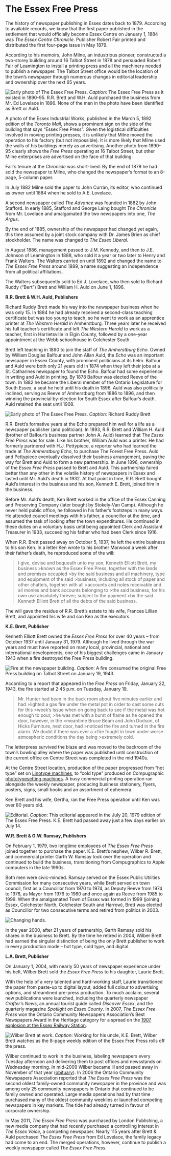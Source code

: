 ﻿# The Essex Free Press

The history of newspaper publishing in Essex dates back to 1879. According to available records, we know that the first paper published in the settlement that would officially become Essex Centre on January 1, 1884 was _The Essex Centre Chronicle_. Publisher Robert Fair printed and distributed the first four-page issue in May 1879.

According to his memoirs, John Milne, an industrious pioneer, constructed a two-storey building around 16 Talbot Street in 1878 and persuaded Robert Fair of Leamington to install a printing press and all the machinery needed to publish a newspaper. The Talbot Street office would be the location of the town’s newspaper through numerous changes in editorial leadership and ownership over the next 65 years.

![Early photo of The Essex Free Press.](https://github.com/lauriebrett/INK-essays/blob/master/efp/images/efp0.png?raw=true "Early photo of The Essex Free Press.")
_Caption_: The Essex Free Press as it existed in 1890-95. R.R. Brett and W.H. Auld purchased the business from Mr. Ed Lovelace in 1896. None of the men in the photo have been identified as Brett or Auld.

A photo of the Essex Industrial Works, published in the March 5, 1892 edition of the _Toronto Mail_, shows a prominent sign on the side of the building that says “Essex Free Press”. Given the logistical difficulties involved in moving printing presses, it is unlikely that Milne moved the operation to his factory (but not impossible). It is more likely that Milne used the walls of his buildings merely as advertising. Another photo from 1890-95 clearly shows the _Free Press_ operating at 16 Talbot Street, but other Milne enterprises are advertised on the face of that building.

Fair’s tenure at the _Chronicle_ was short-lived. By the end of 1879 he had sold the newspaper to Milne, who changed the newspaper’s format to an 8-page, 5-column paper.

In July 1882 Milne sold the paper to John Curran, its editor, who continued as owner until 1884 when he sold to A.E. Lovelace.

A second newspaper called _The Advance_ was founded in 1882 by John Stafford. In early 1885, Stafford and George Laing bought _The Chronicle_ from Mr. Lovelace and amalgamated the two newspapers into one, _The Argus_.

By the end of 1885, ownership of the newspaper had changed yet again, this time assumed by a joint stock company with Dr. James Brien as chief stockholder. The name was changed to _The Essex Liberal_.

In August 1886, management passed to J.M. Kennedy, and then to J.E. Johnson of Leamington in 1888, who sold it a year or two later to Henry and Frank Walters. The Walters carried on until 1892 and changed the name to _The Essex Free Press_ around 1889, a name suggesting an independence from all political affiliations.

The Walters subsequently sold to Ed J. Lovelace, who then sold to Richard Ruddy (“Bert”) Brett and William H. Auld on June 1, 1896.

__R.R. Brett & W.H. Auld, Publishers__

Richard Ruddy Brett made his way into the newspaper business when he was only 15. In 1884 he had already received a second-class teaching certificate but was too young to teach, so he went to work as an apprentice printer at _The Western Herald_ in Amherstburg. Three years later he received his full teacher’s certificate and left _The Western Herald_ to work as a teacher, first in Harrietsville in Elgin County, followed by a one-year appointment at the Webb schoolhouse in Colchester South.

Brett left teaching in 1890 to join the staff of _The Amherstburg Echo_. Owned by William Douglas Balfour and John Allan Auld, the _Echo_ was an important newspaper in Essex County, with prominent politicians at its helm. Balfour and Auld were both only 21 years old in 1874 when they left their jobs at a St. Catharines newspaper to found the Echo. Balfour had some experience in writing and Auld in printing. By 1878 Balfour was elected Reeve of the town. In 1882 he became the Liberal member of the Ontario Legislature for South Essex, a seat he held until his death in 1896. Auld was also politically inclined, serving as Reeve of Amherstburg from 1886 to 1896, and then winning the provincial by-election for South Essex after Balfour’s death. Auld retained the seat until 1908.


![Early photo of The Essex Free Press.](https://github.com/lauriebrett/INK-essays/blob/master/efp/images/efp1.png?raw=true "R. R. Brett")
_Caption_: Richard Ruddy Brett

R.R. Brett’s formative years at the Echo prepared him well for a life as a newspaper publisher (and politician). In 1893, R.R. Brett and William H. Auld (brother of Balfour’s business partner John A. Auld) learned that _The Essex Free Press_ was for sale. Like his brother, William Auld was a printer. He had formerly partnered with H.J. Pettypiece, a reporter who had learned the trade at _The Amherstburg Echo_, to purchase The Forest Free Press. Auld and Pettypiece eventually dissolved their business arrangement, paving the way for Brett and Auld to form a new partnership. In June 1896, ownership of the _Essex Free Press_ passed to Brett and Auld. This partnership faired better than any other in the volatile history of newspapers in Essex and lasted until Mr. Auld’s death in 1932. At that point in time, R.R. Brett bought Auld’s interest in the business and his son, Kenneth E. Brett, joined him in the business.

Before Mr. Auld’s death, Ken Brett worked in the office of the Essex Canning and Preserving Company (later bought by Stokely-Van Camp). Although he never held public office, he followed in his father’s footsteps in many ways. He attended council meetings with his father, a councillor at the time, and assumed the task of looking after the town expenditures. He continued in these duties on a voluntary basis until being appointed Clerk and Assistant Treasurer in 1933, succeeding his father who had been Clerk since 1916.

When R.R. Brett passed away on October 5, 1937, he left the entire business to his son Ken. In a letter Ken wrote to his brother Marwood a week after their father’s death, he reproduced some of the will:

>I give, devise and bequeath unto my son, Kenneth Elliott Brett, my business >known as the Essex Free Press, together with the lands and premises occupied >by the said business and all machinery, type and equipment of the said >business, including all stock of paper and other chattels, together with all >accounts and notes receivable and all monies and bank accounts belonging to >the said business, for his own use absolutely forever; subject to the payment >by the said Kenneth Elliott Brett of all the debts of the said business.

The will gave the residue of R.R. Brett’s estate to his wife, Frances Lillian Brett, and appointed his wife and son Ken as the executors.

__K.E. Brett, Publisher__

Kenneth Elliott Brett owned the _Essex Free Press_ for over 40 years – from October 1937 until January 31, 1979. Although he lived through the war years and must have reported on many local, provincial, national and international developments, one of his biggest challenges came in January 1943 when a fire destroyed the Free Press building.

![Fire at the newspaper building.](https://github.com/lauriebrett/INK-essays/blob/master/efp/images/efp2.png?raw=true "Fire")
_Caption_: A fire consumed the original Free Press building on Talbot Street on January 19, 1943.

According to a report that appeared in the _Free Press_ on Friday, January 22, 1943, the fire started at 2:45 p.m. on Tuesday, January 19.

>Mr. Hunter had been in the back room about five minutes earlier and had >lighted a gas fire under the metal pot in order to cast some cuts for this >week’s issue when on going back to see if the metal was hot enough to pour, >he was met with a burst of flame as he opened the door, however, in the >meantime Bruce Beam and John Dodson, of Hicks Furniture, next door, had >noticed the fire and turned in the fire alarm. We doubt if there was ever a >fire fought in town under worse atmospheric conditions the day being >extremely cold.

The letterpress survived the blaze and was moved to the backroom of the town’s bowling alley where the paper was published until construction of the current office on Centre Street was completed in the mid 1940s.

At the Centre Street location, production of the paper progressed from “hot type” set on [Linotype machines](http://en.wikipedia.org/wiki/Linotype_machine), to “cold type” produced on Compugraphic [phototypesetting machines](http://en.wikipedia.org/wiki/Phototypesetting). A busy commercial printing operation ran alongside the weekly newspaper, producing business stationery, flyers, posters, signs, small books and an assortment of ephemera.

Ken Brett and his wife, Gertha, ran the Free Press operation until Ken was over 80 years old.

![Editorial.](https://github.com/lauriebrett/INK-essays/blob/master/efp/images/efp3.png?raw=true "Editorial")
_Caption_: This editorial appeared in the July 20, 1979 edition of The Essex Free Press. K.E. Brett had passed away just a few days earlier on July 14.

__W.R. Brett & G.W. Ramsay, Publishers__

On February 1, 1979, two longtime employees of _The Essex Free Press_ joined together to purchase the paper. K.E. Brett’s nephew, Wilber R. Brett, and commercial printer Garth W. Ramsay took over the operation and continued to build the business, transitioning from Compugraphics to Apple computers in the late 1990s.

Both men were civic-minded. Ramsay served on the Essex Public Utilities Commission for many consecutive years, while Brett served on town council, first as a Councillor from 1970 to 1974, as Deputy Reeve from 1974 to 1976, as Mayor from 1976 to 1980 and once again as Reeve from 1985 to 1999. When the amalgamated Town of Essex was formed in 1999 (joining Essex, Colchester North, Colchester South and Harrow), Brett was elected as Councillor for two consecutive terms and retired from politics in 2003.

![Changing hands.](https://github.com/lauriebrett/INK-essays/blob/master/efp/images/efp4.png?raw=true "Changing hands")

In the year 2000, after 21 years of partnership, Garth Ramsay sold his shares in the business to Brett. By the time he retired in 2004, Wilber Brett had earned the singular distinction of being the only Brett publisher to work in every production mode – hot type, cold type, and digital.

__L.A. Brett, Publisher__

On January 1, 2004, with nearly 50 years of newspaper experience under his belt, Wilber Brett sold the _Essex Free Press_ to his daughter, Laurie Brett.

With the help of a very talented and hard-working staff, Laurie transitioned the paper from paste-up to digital layout, added full colour to advertising options, and streamlined pre-press production. To much acclaim, several new publications were launched, including the quarterly newspaper _Crafter’s News_, an annual tourist guide called _Discover Essex_, and the quarterly magazine _Spotlight on Essex County_. In 2007, _The Essex Free Press_ won the Ontario Community Newspapers Association’s Best Newspapers Award in the Heritage category for a spread on the [1907 explosion at the Essex Railway Station](http://ink.scholarsportal.info/viewer/cecil/focus/ink/newspapers/efp/08_2007/08080717).

![Wilber Brett at work.](https://github.com/lauriebrett/INK-essays/blob/master/efp/images/efp5.png?raw=true "Wilber Brett at work")
_Caption_: Working for his uncle, K.E. Brett, Wilber Brett watches as the 8-page weekly edition of the Essex Free Press rolls off the press.

Wilber continued to work in the business, labeling newspapers every Tuesday afternoon and delivering them to post offices and newsstands on Wednesday morning. In mid-2009 Wilber became ill and passed away in November of that year ([obituary](http://ink.scholarsportal.info/viewer/cecil/focus/ink/newspapers/efp/11_2009/11180921)). In 2006 the Ontario Community Newspapers Association reported that _The Essex Free Press_ was the second oldest family-owned community newspaper in the province and was among only 25 community newspapers in Ontario that continued to be family owned and operated. Large media operations had by that time purchased many of the oldest community weeklies or launched competing newspapers in key markets. The tide had already turned in favour of corporate ownership.

In May 2011, _The Essex Free Press_ was purchased by London Publishing, a new media company that had recently purchased a controlling interest in _The Essex Voice_, a competing newspaper. Nearly 115 years after Brett & Auld purchased _The Essex Free Press_ from Ed Lovelace, the family legacy had come to an end. The merged operations, however, continue to publish a weekly newspaper called _The Essex Free Press_.

